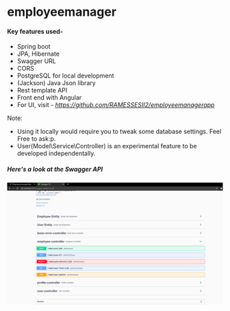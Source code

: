 # employeemanager #

#### Key features used- ####
* Spring boot
* JPA, Hibernate
* Swagger URL
* CORS
* PostgreSQL for local development
* (Jackson) Java Json library
* Rest template API
* Front end with Angular
* For UI, visit - *https://github.com/RAMESSESII2/employeemanagerapp*

Note: 
* Using it locally would require you to tweak some database settings. Feel Free to ask:p.
* User(Model\Service\Controller) is an experimental feature to be developed independentally. 

##### Here's a look at the Swagger API #####
![API](/BESS/SwaggerFinal.png)

